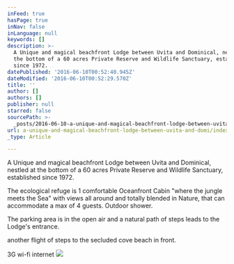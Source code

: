 ```yaml
---
inFeed: true
hasPage: true
inNav: false
inLanguage: null
keywords: []
description: >-
  A Unique and magical beachfront Lodge between Uvita and Dominical, nestled at
  the bottom of a 60 acres Private Reserve and Wildlife Sanctuary, established
  since 1972.
datePublished: '2016-06-10T00:52:40.945Z'
dateModified: '2016-06-10T00:52:29.570Z'
title: ''
author: []
authors: []
publisher: null
starred: false
sourcePath: >-
  _posts/2016-06-10-a-unique-and-magical-beachfront-lodge-between-uvita-and-domi.md
url: a-unique-and-magical-beachfront-lodge-between-uvita-and-domi/index.html
_type: Article

---
```

A Unique and magical beachfront Lodge between Uvita and Dominical, nestled at the bottom of a 60 acres Private Reserve and Wildlife Sanctuary, established since 1972\.

The ecological refuge is 1 comfortable Oceanfront Cabin "where the jungle meets the Sea" with views all around and totally blended in Nature, that can accommodate a max of 4 guests. Outdoor shower.

The parking area is in the open air and a natural path of steps leads to the Lodge's entrance.

another flight of steps to the secluded cove beach in front.

3G wi-fi internet
![](https://the-grid-user-content.s3-us-west-2.amazonaws.com/0b7e32d8-7ebd-4605-ad3f-f9e653c04b89.jpg)